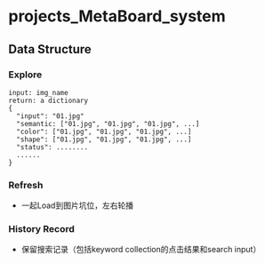 # projects_MetaBoard_system

## Data Structure
### Explore
```
input: img_name
return: a dictionary
{
  "input": "01.jpg"
  "semantic: ["01.jpg", "01.jpg", "01.jpg", ...]
  "color": ["01.jpg", "01.jpg", "01.jpg", ...]
  "shape": ["01.jpg", "01.jpg", "01.jpg", ...]
  "status": ........
  ......
}
```
### Refresh
* 一起Load到图片坑位，左右轮播

### History Record
* 保留搜索记录（包括keyword collection的点击结果和search input）
